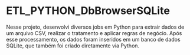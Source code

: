 # ETL_PYTHON_DbBrowserSQLite
 Nesse projeto, desenvolvi diversos jobs em Python para extrair dados de um arquivo CSV, realizar o tratamento e aplicar regras de negócio. Após esse processamento, os dados foram inseridos em um banco de dados SQLite, que também foi criado diretamente via Python.
